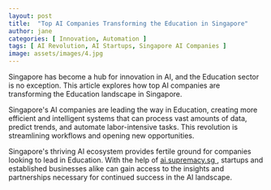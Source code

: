 ```yaml
---
layout: post
title:  "Top AI Companies Transforming the Education in Singapore"
author: jane
categories: [ Innovation, Automation ]
tags: [ AI Revolution, AI Startups, Singapore AI Companies ]
image: assets/images/4.jpg
---
```


Singapore has become a hub for innovation in AI, and the Education sector is no exception. This article explores how top AI companies are transforming the Education landscape in Singapore.

Singapore's AI companies are leading the way in Education, creating more efficient and intelligent systems that can process vast amounts of data, predict trends, and automate labor-intensive tasks. This revolution is streamlining workflows and opening new opportunities.

Singapore's thriving AI ecosystem provides fertile ground for companies looking to lead in Education. With the help of <a href="https://ai.supremacy.sg" target="_blank"> ai.supremacy.sg </a>, startups and established businesses alike can gain access to the insights and partnerships necessary for continued success in the AI landscape.
